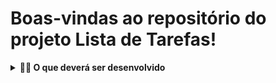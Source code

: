 # Boas-vindas ao repositório do projeto Lista de Tarefas!

<details>
  <summary><strong>👨‍💻 O que deverá ser desenvolvido</strong></summary><br />

  Você desenvolverá uma lista de tarefas usando `HTML`, `CSS` e `JavaScript`.

## 1 - Adicione à sua lista o título "Minha Lista de Tarefas" em uma tag `<header>`

<details><summary><strong>Adicione uma tag <code>header</code> com o conteúdo "Minha Lista de Tarefas"</strong></summary><br />
</details>

## 2 - Adicione abaixo do título um parágrafo com o texto "Clique duas vezes em um item para marcá-lo como completo"

<details><summary><strong>Adicione abaixo do título "Minha Lista de Tarefas" um parágrafo com id="funcionamento" e com o conteúdo do texto "Clique duas vezes em um item para marcá-lo como completo"</strong></summary><br />
</details>

## 3 - Adicione um input onde a pessoa usuária poderá digitar o nome do item que deseja adicionar à lista

<details><summary><strong>Adicione um input com o id="texto-tarefa" onde a pessoa usuária poderá digitar o nome do item que deseja adicionar à lista</strong></summary><br />
</details>

## 4 - Adicione uma lista ordenada de tarefas

<details><summary><strong>Adicione uma lista ordenada de tarefas com o id="lista-tarefas"</strong></summary><br />
</details>

## 5 - Adicione um botão e, ao clicar nesse botão, um novo item deverá ser criado ao final da lista e o texto do input deve ser limpo

<details><summary><strong>Adicione um botão com id="criar-tarefa" e, ao clicar nesse botão, um novo item deverá ser criado ao final da lista e o texto do input deve ser limpo</strong></summary><br />
</details>

## 6 - Adicione três novas tarefas e ordene todas as tarefas da lista por ordem de criação

<details><summary><strong>Adicione três tarefas à lista de tarefas e garanta que as tarefas adicionadas à lista não apareçam em uma ordem diferente da que foram criadas. Por exemplo, ao adicionar as tarefas `Fazer exercícios do bloco 4`, `Segunda tarefa` e `Anotar dicas de JS`, elas devem constar na lista exatamente nessa ordem.</strong></summary><br />
</details>

## 7 - Clicar em um item da lista deve alterar a cor de fundo do item para cinza

<details><summary><strong>Ao clicar em um item da lista, este deve adquirir a cor adicionada à folha de estilo com o padrão: `background-color: nome-da-cor`, não sendo permitido qualquer outro padrão de nomenclatura de cores.</strong></summary><br />
</details>

## 8 - Não deve ser possível selecionar mais de um elemento da lista ao mesmo tempo

<details><summary><strong>Não deve ser possível selecionar mais de um elemento da lista ao mesmo tempo</strong></summary><br />
</details>

## 9 - Clicar duas vezes em um item, faz com que ele seja riscado, indicando que foi completado. Deve ser possível desfazer essa ação clicando novamente duas vezes no item

<details><summary><strong>Crie uma classe CSS com o nome "completed" e defina a propriedade "text-decoration" com o valor "line-through". Utilize a classe CSS "completed" para adicionar o efeito de letra tachada (riscada) às tarefas finalizadas.</strong></summary><br />
</details>

## 10 - Adicione um botão que quando clicado deve apagar todos os itens da lista

<details><summary><strong>Adicione um botão com id="apaga-tudo" que quando clicado deve apagar todos os itens da lista</strong></summary><br />
</details>

## 11 - Adicione um botão que quando clicado remove **somente** os elementos finalizados da sua lista

<details><summary><strong>Adicione um botão com id="remover-finalizados" que quando clicado remove **somente** os elementos finalizados da sua lista</strong></summary><br />
</details>

## 12 - Adicione um botão que salva o conteúdo da lista. Se você fechar e reabrir a página, a lista deve continuar no estado em que estava

<details><summary><strong>Adicione um botão com id="salvar-tarefas" que salva o conteúdo da lista. Se você fechar e reabrir a página, a lista deve continuar no estado em que estava</strong></summary><br />
</details>

## 13 - Adicione dois botões, que permitam mover o item selecionado para cima ou para baixo na lista de tarefas

<details><summary><strong>Adicione dois botões, um com id="mover-cima" e outro com id="mover-baixo", que permitam mover o item selecionado para cima ou para baixo na lista de tarefas</strong></summary><br />
</details>

## 14 - Adicione um botão que, quando clicado, remove o item selecionado

<details><summary><strong>Adicione um botão com id="remover-selecionado" que, quando clicado, remove o item selecionado</strong></summary><br />
</details>